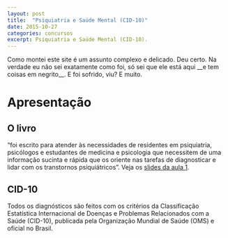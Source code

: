 ```yaml
---
layout: post
title:  "Psiquiatria e Saúde Mental (CID-10)" 
date: 2015-10-27
categories: concursos
excerpt: Psiquiatria e Saúde Mental (CID-10).
---
```


<p class="intro">Como montei este site é um assunto complexo e delicado. <span class="good"> Deu certo. </span> Na verdade eu não sei exatamente como foi, só sei que ele está aqui __e tem coisas em negrito__.<span class="sutil"> E foi sofrido, viu? E muito.</span> </p>

# Apresentação

## O livro

“foi escrito para atender às necessidades de residentes em psiquiatria, psicólogos e estudantes de medicina e psicologia que necessitem de uma informação sucinta e rápida que os oriente nas tarefas de diagnosticar e lidar com os transtornos psiquiátricos”. Veja os [slides da aula 1](/slides/psiquiatria-e-saude-mental-aula-1).

## CID-10
Todos os diagnósticos são feitos com os critérios da Classificação Estatística Internacional de Doenças e Problemas Relacionados com a Saúde (CID-10), publicada pela Organização Mundial de Saúde (OMS) e oficial no Brasil.

